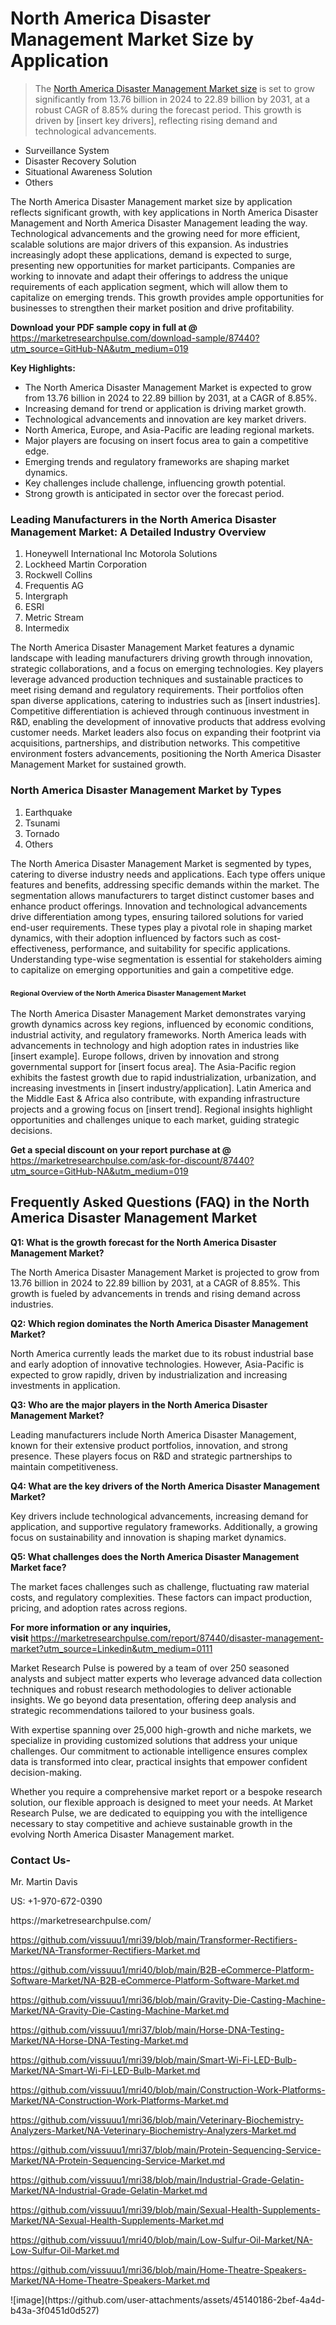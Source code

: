 <h1>North America Disaster Management Market&nbsp;Size by Application</h1><blockquote><p>The <a href="https://marketresearchpulse.com/download-sample/87440?utm_source=GitHub-NA&amp;utm_medium=019">North America Disaster Management Market size</a> is set to grow significantly from 13.76 billion in 2024 to 22.89 billion by 2031, at a robust CAGR of 8.85% during the forecast period. This growth is driven by [insert key drivers], reflecting rising demand and technological advancements.</p></blockquote><ul><li>Surveillance System <li> Disaster Recovery Solution <li> Situational Awareness Solution <li> Others</li></ul><p>The North America Disaster Management market size by application reflects significant growth, with key applications in North America Disaster Management and North America Disaster Management leading the way. Technological advancements and the growing need for more efficient, scalable solutions are major drivers of this expansion. As industries increasingly adopt these applications, demand is expected to surge, presenting new opportunities for market participants. Companies are working to innovate and adapt their offerings to address the unique requirements of each application segment, which will allow them to capitalize on emerging trends. This growth provides ample opportunities for businesses to strengthen their market position and drive profitability.</p><p><strong>Download your PDF sample copy in full at @ </strong><a href="https://marketresearchpulse.com/download-sample/87440?utm_source=GitHub-NA&amp;utm_medium=019">https://marketresearchpulse.com/download-sample/87440?utm_source=GitHub-NA&amp;utm_medium=019</a></p><p><strong>Key Highlights: </strong></p><ul><li>The North America Disaster Management Market is expected to grow from 13.76 billion in 2024 to 22.89 billion by 2031, at a CAGR of 8.85%.</li><li>Increasing demand for trend or application is driving market growth.</li><li>Technological advancements and innovation are key market drivers.</li><li>North America, Europe, and Asia-Pacific are leading regional markets.</li><li>Major players are focusing on insert focus area to gain a competitive edge.</li><li>Emerging trends and regulatory frameworks are shaping market dynamics.</li><li>Key challenges include challenge, influencing growth potential.</li><li>Strong growth is anticipated in sector over the forecast period.</li></ul><h3>Leading Manufacturers in the North America Disaster Management Market: A Detailed Industry Overview</h3><ol><li>Honeywell International Inc Motorola Solutions</li><li>Lockheed Martin Corporation</li><li>Rockwell Collins</li><li>Frequentis AG</li><li>Intergraph</li><li>ESRI</li><li>Metric Stream</li><li>Intermedix</li></ol><div class="flex max-w-full flex-col flex-grow"><div class="min-h-8 text-message flex w-full flex-col items-end gap-2 whitespace-normal break-words [.text-message+&amp;]:mt-5" dir="auto" data-message-author-role="assistant" data-message-id="fd8432e4-4910-450d-b182-61b7bfb0a01f" data-message-model-slug="gpt-4o"><div class="flex w-full flex-col gap-1 empty:hidden first:pt-[3px]"><div class="markdown prose w-full break-words dark:prose-invert light"><p>The North America Disaster Management Market features a dynamic landscape with leading manufacturers driving growth through innovation, strategic collaborations, and a focus on emerging technologies. Key players leverage advanced production techniques and sustainable practices to meet rising demand and regulatory requirements. Their portfolios often span diverse applications, catering to industries such as [insert industries]. Competitive differentiation is achieved through continuous investment in R&amp;D, enabling the development of innovative products that address evolving customer needs. Market leaders also focus on expanding their footprint via acquisitions, partnerships, and distribution networks. This competitive environment fosters advancements, positioning the North America Disaster Management Market for sustained growth.</p></div></div></div></div><h3>North America Disaster Management Market by Types</h3><ol><li>Earthquake <li> Tsunami <li> Tornado <li> Others</li></ol><div class="flex max-w-full flex-col flex-grow"><div class="min-h-8 text-message flex w-full flex-col items-end gap-2 whitespace-normal break-words [.text-message+&amp;]:mt-5" dir="auto" data-message-author-role="assistant" data-message-id="084470be-0bb7-4664-bddf-5156b4f41249" data-message-model-slug="gpt-4o-mini"><div class="flex w-full flex-col gap-1 empty:hidden first:pt-[3px]"><div class="markdown prose w-full break-words dark:prose-invert light"><p>The North America Disaster Management Market is segmented by types, catering to diverse industry needs and applications. Each type offers unique features and benefits, addressing specific demands within the market. The segmentation allows manufacturers to target distinct customer bases and enhance product offerings. Innovation and technological advancements drive differentiation among types, ensuring tailored solutions for varied end-user requirements. These types play a pivotal role in shaping market dynamics, with their adoption influenced by factors such as cost-effectiveness, performance, and suitability for specific applications. Understanding type-wise segmentation is essential for stakeholders aiming to capitalize on emerging opportunities and gain a competitive edge.</p></div></div></div></div><h3><span style="font-size: 11px;">Regional Overview of the North America Disaster Management Market</span></h3><div class="flex max-w-full flex-col flex-grow"><div class="min-h-8 text-message flex w-full flex-col items-end gap-2 whitespace-normal break-words [.text-message+&amp;]:mt-5" dir="auto" data-message-author-role="assistant" data-message-id="e9038762-ce64-4e30-91c9-9bd413514231" data-message-model-slug="gpt-4o-mini"><div class="flex w-full flex-col gap-1 empty:hidden first:pt-[3px]"><div class="markdown prose w-full break-words dark:prose-invert light"><p>The North America Disaster Management Market demonstrates varying growth dynamics across key regions, influenced by economic conditions, industrial activity, and regulatory frameworks. North America leads with advancements in technology and high adoption rates in industries like [insert example]. Europe follows, driven by innovation and strong governmental support for [insert focus area]. The Asia-Pacific region exhibits the fastest growth due to rapid industrialization, urbanization, and increasing investments in [insert industry/application]. Latin America and the Middle East &amp; Africa also contribute, with expanding infrastructure projects and a growing focus on [insert trend]. Regional insights highlight opportunities and challenges unique to each market, guiding strategic decisions.</p></div></div></div></div><p><strong>Get a special discount on your report purchase at @ </strong><a href="https://marketresearchpulse.com/ask-for-discount/87440?utm_source=GitHub-NA&amp;utm_medium=019">https://marketresearchpulse.com/ask-for-discount/87440?utm_source=GitHub-NA&amp;utm_medium=019</a></p><h2>Frequently Asked Questions (FAQ) in the North America Disaster Management Market</h2><p><strong>Q1: What is the growth forecast for the North America Disaster Management Market?</strong></p><p>The North America Disaster Management Market is projected to grow from 13.76 billion in 2024 to 22.89 billion by 2031, at a CAGR of 8.85%. This growth is fueled by advancements in trends and rising demand across industries.</p><p><strong>Q2: Which region dominates the North America Disaster Management Market?</strong></p><p>North America currently leads the market due to its robust industrial base and early adoption of innovative technologies. However, Asia-Pacific is expected to grow rapidly, driven by industrialization and increasing investments in application.</p><p><strong>Q3: Who are the major players in the North America Disaster Management Market?</strong></p><p>Leading manufacturers include North America Disaster Management, known for their extensive product portfolios, innovation, and strong presence. These players focus on R&amp;D and strategic partnerships to maintain competitiveness.</p><p><strong>Q4: What are the key drivers of the North America Disaster Management Market?</strong></p><p>Key drivers include technological advancements, increasing demand for application, and supportive regulatory frameworks. Additionally, a growing focus on sustainability and innovation is shaping market dynamics.</p><p><strong>Q5: What challenges does the North America Disaster Management Market face?</strong></p><p>The market faces challenges such as challenge, fluctuating raw material costs, and regulatory complexities. These factors can impact production, pricing, and adoption rates across regions.</p><p><strong>For more information or any inquiries, visit&nbsp;</strong><a href="https://marketresearchpulse.com/report/87440/disaster-management-market?utm_source=Linkedin&utm_medium=0111">https://marketresearchpulse.com/report/87440/disaster-management-market?utm_source=Linkedin&utm_medium=0111</a></p><p>Market Research Pulse is powered by a team of over 250 seasoned analysts and subject matter experts who leverage advanced data collection techniques and robust research methodologies to deliver actionable insights. We go beyond data presentation, offering deep analysis and strategic recommendations tailored to your business goals.</p><p>With expertise spanning over 25,000 high-growth and niche markets, we specialize in providing customized solutions that address your unique challenges. Our commitment to actionable intelligence ensures complex data is transformed into clear, practical insights that empower confident decision-making.</p><p>Whether you require a comprehensive market report or a bespoke research solution, our flexible approach is designed to meet your needs. At Market Research Pulse, we are dedicated to equipping you with the intelligence necessary to stay competitive and achieve sustainable growth in the evolving North America Disaster Management market.</p><h3><strong>Contact Us-</strong></h3><p>Mr. Martin Davis</p><p>US: +1-970-672-0390</p><p>https://marketresearchpulse.com/</p><p><a href="https://github.com/vissuuu1/mri39/blob/main/Transformer-Rectifiers-Market/NA-Transformer-Rectifiers-Market.md">https://github.com/vissuuu1/mri39/blob/main/Transformer-Rectifiers-Market/NA-Transformer-Rectifiers-Market.md</a></p><p><a href="https://github.com/vissuuu1/mri40/blob/main/B2B-eCommerce-Platform-Software-Market/NA-B2B-eCommerce-Platform-Software-Market.md">https://github.com/vissuuu1/mri40/blob/main/B2B-eCommerce-Platform-Software-Market/NA-B2B-eCommerce-Platform-Software-Market.md</a></p><p><a href="https://github.com/vissuuu1/mri36/blob/main/Gravity-Die-Casting-Machine-Market/NA-Gravity-Die-Casting-Machine-Market.md">https://github.com/vissuuu1/mri36/blob/main/Gravity-Die-Casting-Machine-Market/NA-Gravity-Die-Casting-Machine-Market.md</a></p><p><a href="https://github.com/vissuuu1/mri37/blob/main/Horse-DNA-Testing-Market/NA-Horse-DNA-Testing-Market.md">https://github.com/vissuuu1/mri37/blob/main/Horse-DNA-Testing-Market/NA-Horse-DNA-Testing-Market.md</a></p><p><a href="https://github.com/vissuuu1/mri39/blob/main/Smart-Wi-Fi-LED-Bulb-Market/NA-Smart-Wi-Fi-LED-Bulb-Market.md">https://github.com/vissuuu1/mri39/blob/main/Smart-Wi-Fi-LED-Bulb-Market/NA-Smart-Wi-Fi-LED-Bulb-Market.md</a></p><p><a href="https://github.com/vissuuu1/mri40/blob/main/Construction-Work-Platforms-Market/NA-Construction-Work-Platforms-Market.md">https://github.com/vissuuu1/mri40/blob/main/Construction-Work-Platforms-Market/NA-Construction-Work-Platforms-Market.md</a></p><p><a href="https://github.com/vissuuu1/mri36/blob/main/Veterinary-Biochemistry-Analyzers-Market/NA-Veterinary-Biochemistry-Analyzers-Market.md">https://github.com/vissuuu1/mri36/blob/main/Veterinary-Biochemistry-Analyzers-Market/NA-Veterinary-Biochemistry-Analyzers-Market.md</a></p><p><a href="https://github.com/vissuuu1/mri37/blob/main/Protein-Sequencing-Service-Market/NA-Protein-Sequencing-Service-Market.md">https://github.com/vissuuu1/mri37/blob/main/Protein-Sequencing-Service-Market/NA-Protein-Sequencing-Service-Market.md</a></p><p><a href="https://github.com/vissuuu1/mri38/blob/main/Industrial-Grade-Gelatin-Market/NA-Industrial-Grade-Gelatin-Market.md">https://github.com/vissuuu1/mri38/blob/main/Industrial-Grade-Gelatin-Market/NA-Industrial-Grade-Gelatin-Market.md</a></p><p><a href="https://github.com/vissuuu1/mri39/blob/main/Sexual-Health-Supplements-Market/NA-Sexual-Health-Supplements-Market.md">https://github.com/vissuuu1/mri39/blob/main/Sexual-Health-Supplements-Market/NA-Sexual-Health-Supplements-Market.md</a></p><p><a href="https://github.com/vissuuu1/mri40/blob/main/Low-Sulfur-Oil-Market/NA-Low-Sulfur-Oil-Market.md">https://github.com/vissuuu1/mri40/blob/main/Low-Sulfur-Oil-Market/NA-Low-Sulfur-Oil-Market.md</a></p><p><a href="https://github.com/vissuuu1/mri36/blob/main/Home-Theatre-Speakers-Market/NA-Home-Theatre-Speakers-Market.md">https://github.com/vissuuu1/mri36/blob/main/Home-Theatre-Speakers-Market/NA-Home-Theatre-Speakers-Market.md</a></p>
![image](https://github.com/user-attachments/assets/45140186-2bef-4a4d-b43a-3f0451d0d527)
